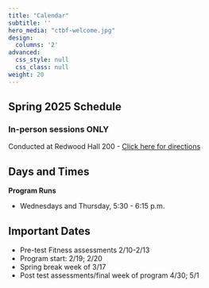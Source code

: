 ```yaml
---
title: "Calendar"
subtitle: ''
hero_media: "ctbf-welcome.jpg"
design:
  columns: '2'
advanced:
  css_style: null
  css_class: null
weight: 20
---
```


## Spring 2025 Schedule

### In-person sessions ONLY

Conducted at Redwood Hall 200 - [Click here for directions](https://3dmap.csun.edu/?id=1100#!m/233531)

## Days and Times

**Program Runs**

-   Wednesdays and Thursday, 5:30 - 6:15 p.m.

## Important Dates

-  Pre-test Fitness assessments 2/10-2/13
-  Program start: 2/19; 2/20
-  Spring break week of 3/17
-  Post test assessments/final week of program 4/30; 5/1